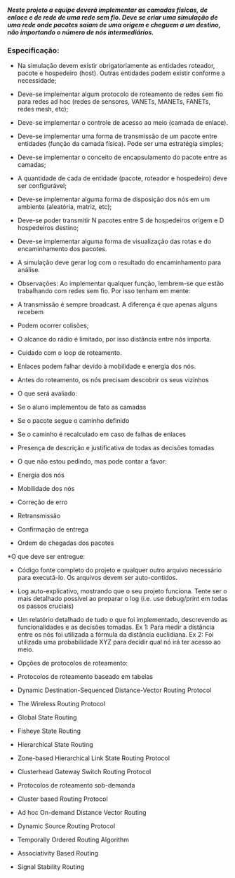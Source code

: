 ##### Neste projeto a equipe deverá implementar as camadas físicas, de enlace e de rede de uma rede sem fio. Deve se criar uma simulação de uma rede onde pacotes saiam de uma origem e cheguem a um destino, não importando o número de nós intermediários.

### Especificação:
* Na simulação devem existir obrigatoriamente as entidades roteador, pacote e hospedeiro (host).  Outras entidades podem existir conforme a necessidade;

* Deve-se implementar algum protocolo de roteamento de redes sem fio para redes ad hoc (redes de sensores, VANETs, MANETs, FANETs, redes mesh, etc);  

* Deve-se implementar o controle de acesso ao meio (camada de enlace).

* Deve-se implementar uma forma de transmissão de um pacote entre entidades (função da camada física). Pode ser uma estratégia simples;

* Deve-se implementar o conceito de encapsulamento do pacote entre as camadas;

* A quantidade de cada de entidade (pacote, roteador e hospedeiro) deve ser configurável;

* Deve-se implementar alguma forma de disposição dos nós em um ambiente (aleatória, matriz, etc);

* Deve-se poder transmitir N pacotes entre S de hospedeiros origem e D hospedeiros destino;

* Deve-se implementar alguma forma de visualização das rotas e do encaminhamento dos pacotes.

* A simulação deve gerar log com o resultado do encaminhamento para análise.

* Observações: Ao implementar qualquer função, lembrem-se que estão trabalhando com redes sem fio. Por isso tenham
em mente:
 * A transmissão é sempre broadcast. A diferença é que apenas alguns recebem
 * Podem ocorrer colisões; 
 * O alcance do rádio é limitado, por isso distância entre nós importa.
 * Cuidado com o loop de roteamento.
 * Enlaces podem falhar devido à mobilidade e energia dos nós.
 * Antes do roteamento, os nós precisam descobrir os seus vizinhos

* O que será avaliado:
 * Se o aluno implementou de fato as camadas
 * Se o pacote segue o caminho definido
 * Se o caminho é recalculado em caso de falhas de enlaces
 * Presença de descrição e justificativa de todas as decisões tomadas

* O que não estou pedindo, mas pode contar a favor:
 * Energia dos nós
 * Mobilidade dos nós
 * Correção de erro
 * Retransmissão
 * Confirmação de entrega
 * Ordem de chegadas dos pacotes

*O que deve ser entregue:
 * Código fonte completo do projeto e qualquer outro arquivo necessário para executá-lo. Os arquivos devem ser auto-contidos.
 * Log auto-explicativo, mostrando que o seu projeto funciona. Tente ser o mais detalhado possível ao preparar o log (i.e. use debug/print em todas os passos cruciais)
 * Um relatório detalhado de tudo o que foi implementado, descrevendo as funcionalidades e as decisões tomadas. Ex 1: Para medir a distância entre os nós foi utilizada a fórmula da distância euclidiana. Ex 2: Foi utilizada uma probabilidade XYZ para decidir qual nó irá ter acesso ao meio.

* Opções de protocolos de roteamento:
 * Protocolos de roteamento baseado em tabelas
  * Dynamic Destination-Sequenced Distance-Vector Routing Protocol
  * The Wireless Routing Protocol
  * Global State Routing
  * Fisheye State Routing
  * Hierarchical State Routing
  * Zone-based Hierarchical Link State Routing Protocol
  * Clusterhead Gateway Switch Routing Protocol
  
* Protocolos de roteamento sob-demanda
 * Cluster based Routing Protocol
 * Ad hoc On-demand Distance Vector Routing
 * Dynamic Source Routing Protocol
 * Temporally Ordered Routing Algorithm
 * Associativity Based Routing
 * Signal Stability Routing